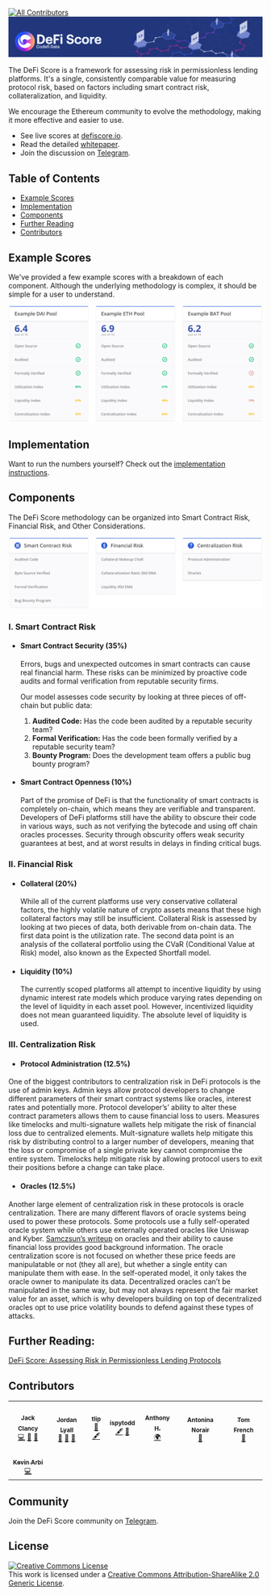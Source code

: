 [![All Contributors](https://img.shields.io/badge/all_contributors-6-orange.svg?style=flat-square)](#contributors)
<img src="assets/images/banner.png" alt="DeFi Score Banner">

The DeFi Score is a framework for assessing risk in permissionless lending platforms. It's a single, consistently comparable value for measuring protocol risk, based on factors including smart contract risk, collateralization, and liquidity.

We encourage the Ethereum community to evolve the methodology, making it more effective and easier to use.

* See live scores at [defiscore.io](https://defiscore.io).
* Read the detailed [whitepaper](whitepaper.md).
* Join the discussion on [Telegram](https://t.me/defiscore).

## Table of Contents
* [Example Scores](#example-scores)
* [Implementation](#implementation)
* [Components](#components)
* [Further Reading](#further-reading)
* [Contributors](#contributors)

## Example Scores
We've provided a few example scores with a breakdown of each component. Although the underlying methodology is complex, it should be simple for a user to understand.

<img src="assets/images/defiscore-example.png" alt="DeFi Score Examples">

## Implementation
Want to run the numbers yourself? Check out the [implementation instructions](implementation).

## Components
The DeFi Score methodology can be organized into Smart Contract Risk, Financial Risk, and Other Considerations.

<img src="assets/images/defiscore-components.png" alt="DeFi Score Banner Components">

### I. Smart Contract Risk

* #### Smart Contract Security (35%)
  Errors, bugs and unexpected outcomes in smart contracts can cause real financial harm. These risks can be minimized by proactive code audits and formal verification from reputable security firms.

  Our model assesses code security by looking at three pieces of off-chain but public data:

  1. **Audited Code:** Has the code been audited by a reputable security team?
  2. **Formal Verification:** Has the code been formally verified by a reputable security team?
  3. **Bounty Program:** Does the development team offers a public bug bounty program?

* #### Smart Contract Openness (10%)
  Part of the promise of DeFi is that the functionality of smart contracts is completely on-chain, which means they are verifiable and transparent. Developers of DeFi platforms still have the ability to obscure their code in various ways, such as not verifying the bytecode and using off chain oracles processes. Security through obscurity offers weak security guarantees at best, and at worst results in delays in finding critical bugs.

### II. Financial Risk

* #### Collateral (20%)
  While all of the current platforms use very conservative collateral factors, the highly volatile nature of crypto assets means that these high collateral factors may still be insufficient. Collateral Risk is assessed by looking at two pieces of data, both derivable from on-chain data. The first data point is the utilization rate. The second data point is an analysis of the collateral portfolio using the CVaR (Conditional Value at Risk) model, also known as the Expected Shortfall model.

* #### Liquidity (10%)
  The currently scoped platforms all attempt to incentive liquidity by using dynamic interest rate models which produce varying rates depending on the level of liquidity in each asset pool. However, incentivized liquidity does not mean guaranteed liquidity. The absolute level of liquidity is used. 

### III. Centralization Risk

* #### Protocol Administration (12.5%)

One of the biggest contributors to centralization risk in DeFi protocols is the use of admin keys. Admin keys allow protocol developers to change different parameters of their smart contract systems like oracles, interest rates and potentially more. Protocol developer’s’ ability to alter these contract parameters allows them to cause financial loss to users. Measures like timelocks and multi-signature wallets help mitigate the risk of financial loss due to centralized elements. Mult-signature wallets help mitigate this risk by distributing control to a larger number of developers, meaning that the loss or compromise of a single private key cannot compromise the entire system. Timelocks help mitigate risk by allowing protocol users to exit their positions before a change can take place.

* #### Oracles (12.5%)

Another large element of centralization risk in these protocols is oracle centralization. There are many different flavors of oracle systems being used to power these protocols. Some protocols use a fully self-operated oracle system while others use externally operated oracles like Uniswap and Kyber. [Samczsun’s writeup](https://samczsun.com/taking-undercollateralized-loans-for-fun-and-for-profit/) on oracles and their ability to cause financial loss provides good background information. The oracle centralization score is not focused on whether these price feeds are manipulatable or not (they all are), but whether a single entity can manipulate them with ease. In the self-operated model, it only takes the oracle owner to manipulate its data. Decentralized oracles can’t be manipulated in the same way, but may not always represent the fair market value for an asset, which is why developers building on top of decentralized oracles opt to use price volatility bounds to defend against these types of attacks.


## Further Reading:
[DeFi Score: Assessing Risk in Permissionless Lending Protocols](whitepaper.md)



## Contributors
<!-- ALL-CONTRIBUTORS-LIST:START - Do not remove or modify this section -->
<!-- prettier-ignore-start -->
<!-- markdownlint-disable -->
<table>
  <tr>
    <td align="center"><a href="https://github.com/jclancy93"><img src="https://avatars2.githubusercontent.com/u/7850202?v=4" width="100px;" alt=""/><br /><sub><b>Jack Clancy</b></sub></a><br /><a href="https://github.com/ConsenSys/defi-score/commits?author=jclancy93" title="Code">💻</a> <a href="https://github.com/ConsenSys/defi-score/commits?author=jclancy93" title="Documentation">📖</a> <a href="#talk-jclancy93" title="Talks">📢</a></td>
    <td align="center"><a href="https://twitter.com/JordanLyall"><img src="https://avatars0.githubusercontent.com/u/999289?v=4" width="100px;" alt=""/><br /><sub><b>Jordan Lyall</b></sub></a><br /><a href="#projectManagement-jordanlyall" title="Project Management">📆</a> <a href="https://github.com/ConsenSys/defi-score/commits?author=jordanlyall" title="Documentation">📖</a> <a href="#design-jordanlyall" title="Design">🎨</a></td>
    <td align="center"><a href="https://github.com/flamingYawn"><img src="https://avatars3.githubusercontent.com/u/11626601?v=4" width="100px;" alt=""/><br /><sub><b>tlip</b></sub></a><br /><a href="#design-flamingYawn" title="Design">🎨</a> <a href="#content-flamingYawn" title="Content">🖋</a></td>
    <td align="center"><a href="https://github.com/ispytodd"><img src="https://avatars2.githubusercontent.com/u/29828992?v=4" width="100px;" alt=""/><br /><sub><b>ispytodd</b></sub></a><br /><a href="#content-ispytodd" title="Content">🖋</a> <a href="#blog-ispytodd" title="Blogposts">📝</a></td>
    <td align="center"><a href="https://github.com/anthonyhuanggr"><img src="https://avatars0.githubusercontent.com/u/7041796?v=4" width="100px;" alt=""/><br /><sub><b>Anthony H.</b></sub></a><br /><a href="#translation-anthonyhuanggr" title="Translation">🌍</a></td>
    <td align="center"><a href="https://github.com/antonina-cherednichenko"><img src="https://avatars0.githubusercontent.com/u/1220854?v=4" width="100px;" alt=""/><br /><sub><b>Antonina Norair</b></sub></a><br /><a href="https://github.com/ConsenSys/defi-score/commits?author=antonina-cherednichenko" title="Documentation">📖</a></td>
    <td align="center"><a href="https://github.com/TomAFrench"><img src="https://avatars3.githubusercontent.com/u/15848336?v=4" width="100px;" alt=""/><br /><sub><b>Tom French</b></sub></a><br /><a href="https://github.com/ConsenSys/defi-score/commits?author=TomAFrench" title="Documentation">📖</a></td>
  </tr>
  <tr>
    <td align="center"><a href="https://github.com/karbica"><img src="https://avatars3.githubusercontent.com/u/8563742?v=4" width="100px;" alt=""/><br /><sub><b>Kevin Arbi</b></sub></a><br /><a href="https://github.com/ConsenSys/defi-score/commits?author=karbica" title="Code">💻</a></td>
  </tr>
</table>

<!-- markdownlint-enable -->
<!-- prettier-ignore-end -->
<!-- ALL-CONTRIBUTORS-LIST:END -->

## Community
Join the DeFi Score community on [Telegram](https://t.me/defiscore).

## License
<a rel="license" href="http://creativecommons.org/licenses/by-sa/2.0/"><img alt="Creative Commons License" style="border-width:0" src="https://i.creativecommons.org/l/by-sa/2.0/80x15.png" /></a><br />This work is licensed under a <a rel="license" href="http://creativecommons.org/licenses/by-sa/2.0/">Creative Commons Attribution-ShareAlike 2.0 Generic License</a>.
